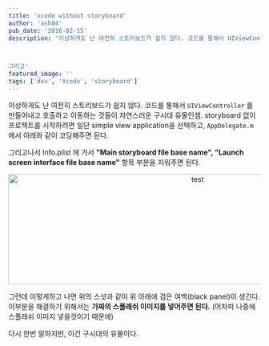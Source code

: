 ```yaml
---
title: 'xcode without storyboard'
author: 'ash84'
pub_date: '2016-02-15'
description: '이상하게도 난 여전히 스토리보드가 쉽지 않다. 코드를 통해서 UIViewController 를 만들어내고 호출하고 이동하는 것들이 자연스러운 구시대 유물인셈. storyboard 없이 프로젝트를 시작하려면 일단 simple view application을 선택하고, AppDelegate.m 에서 아래와 같이 코딩해주면 된다. 



그리고'
featured_image: ''
tags: ['dev', 'Xcode', 'storyboard']
---
```


이상하게도 난 여전히 스토리보드가 쉽지 않다. 코드를 통해서 <code>UIViewController</code> 를 만들어내고 호출하고 이동하는 것들이 자연스러운 구시대 유물인셈. storyboard 없이 프로젝트를 시작하려면 일단 simple view application을 선택하고, <code>AppDelegate.m</code> 에서 아래와 같이 코딩해주면 된다. 

<script src="https://gist.github.com/AhnSeongHyun/80c89e0a1b24dac9b3f5.js"></script>

그리고나서 Info.plist 에 가서 **"Main storyboard file base name", "Launch screen interface file base name"** 항목 부분을 지워주면 된다. 

<center>
<a data-flickr-embed="true"  href="https://www.flickr.com/photos/sh84ahn/24426604613/in/dateposted-public/" title="test"><img src="https://farm2.staticflickr.com/1681/24426604613_74e4ca5896_b.jpg" width="740" height="220" alt="test"></a><script async src="//embedr.flickr.com/assets/client-code.js" charset="utf-8"></script>
</center>

그런데 이렇게하고 나면 위의 스샷과 같이 위 아래에 검은 여백(black panel)이 생긴다. 이부분을 해결하기 위해서는 **가짜의 스플래쉬 이미지를 넣어주면 된다.** (어차피 나중에 스플래쉬 이미지 넣을것이기 때문에)

다시 한번 말하지만, 이건 구시대의 유물이다. 
